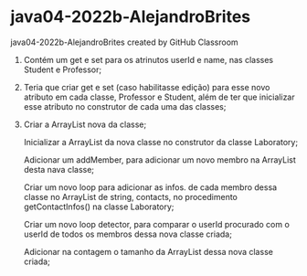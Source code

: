 # java04-2022b-AlejandroBrites
java04-2022b-AlejandroBrites created by GitHub Classroom


1. Contém um get e set para os atrinutos userId e name, nas classes Student e Professor;

2. Teria que criar get e set (caso habilitasse edição) para esse novo atributo em cada classe, Professor e Student, além de ter que inicializar esse atributo no construtor de cada uma das classes;

3. Criar a ArrayList nova da classe; 

   Inicializar a ArrayList da nova classe no construtor da classe Laboratory; 
   
   Adicionar um addMember, para adicionar um novo membro na ArrayList desta nava classe; 
   
   Criar um novo loop para adicionar as infos. de cada membro dessa classe no ArrayList de string, contacts, no procedimento getContactInfos() na classe Laboratory; 
   
   Criar um novo loop detector, para comparar o userId procurado com o userId de todos os membros dessa nova classe criada; 
   
   Adicionar na contagem o tamanho da ArrayList dessa nova classe criada;

